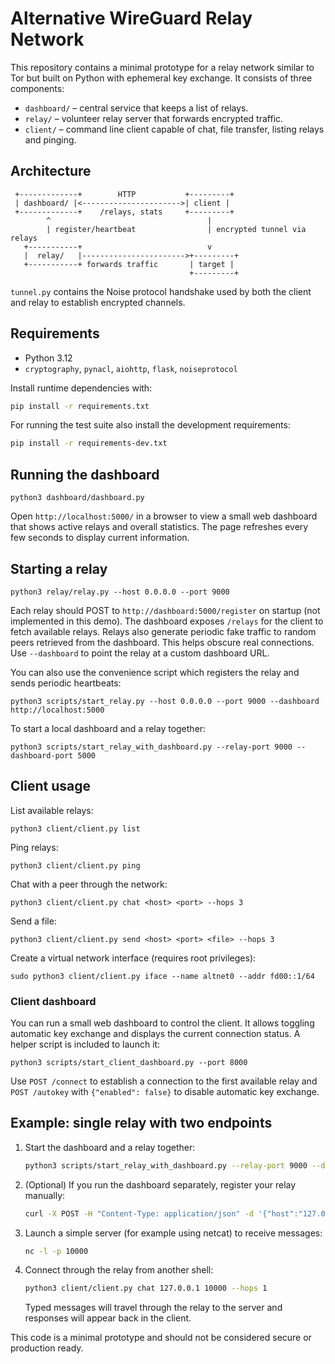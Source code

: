 # Alternative WireGuard Relay Network

This repository contains a minimal prototype for a relay network similar to Tor but built on Python with ephemeral key exchange. It consists of three components:

- `dashboard/` – central service that keeps a list of relays.
- `relay/` – volunteer relay server that forwards encrypted traffic.
- `client/` – command line client capable of chat, file transfer, listing relays and pinging.

## Architecture

```
 +-------------+        HTTP           +---------+
 | dashboard/ |<---------------------->| client |
 +-------------+    /relays, stats     +---------+
        ^                                   |
        | register/heartbeat                | encrypted tunnel via relays
   +-----------+                            v
   |  relay/   |----------------------->+---------+
   +-----------+ forwards traffic       | target |
                                        +---------+
```

`tunnel.py` contains the Noise protocol handshake used by both the client and
relay to establish encrypted channels.

## Requirements

- Python 3.12
- `cryptography`, `pynacl`, `aiohttp`, `flask`, `noiseprotocol`

Install runtime dependencies with:

```bash
pip install -r requirements.txt
```

For running the test suite also install the development requirements:

```bash
pip install -r requirements-dev.txt
```

## Running the dashboard

```
python3 dashboard/dashboard.py
```

Open `http://localhost:5000/` in a browser to view a small web dashboard that
shows active relays and overall statistics. The page refreshes every few
seconds to display current information.

## Starting a relay

```
python3 relay/relay.py --host 0.0.0.0 --port 9000
```

Each relay should POST to `http://dashboard:5000/register` on startup (not implemented in this demo). The dashboard exposes `/relays` for the client to fetch available relays.
Relays also generate periodic fake traffic to random peers retrieved from the dashboard. This helps obscure real connections. Use `--dashboard` to point the relay at a custom dashboard URL.

You can also use the convenience script which registers the relay and sends periodic heartbeats:

```
python3 scripts/start_relay.py --host 0.0.0.0 --port 9000 --dashboard http://localhost:5000
```

To start a local dashboard and a relay together:

```
python3 scripts/start_relay_with_dashboard.py --relay-port 9000 --dashboard-port 5000
```

## Client usage

List available relays:

```
python3 client/client.py list
```

Ping relays:

```
python3 client/client.py ping
```

Chat with a peer through the network:

```
python3 client/client.py chat <host> <port> --hops 3
```

Send a file:

```
python3 client/client.py send <host> <port> <file> --hops 3
```

Create a virtual network interface (requires root privileges):

```
sudo python3 client/client.py iface --name altnet0 --addr fd00::1/64
```

### Client dashboard

You can run a small web dashboard to control the client. It allows toggling
automatic key exchange and displays the current connection status. A helper
script is included to launch it:

```
python3 scripts/start_client_dashboard.py --port 8000
```

Use `POST /connect` to establish a connection to the first available relay and
`POST /autokey` with `{"enabled": false}` to disable automatic key exchange.

## Example: single relay with two endpoints

1. Start the dashboard and a relay together:
   ```bash
   python3 scripts/start_relay_with_dashboard.py --relay-port 9000 --dashboard-port 5000
   ```
2. (Optional) If you run the dashboard separately, register your relay manually:
   ```bash
   curl -X POST -H "Content-Type: application/json" -d '{"host":"127.0.0.1","port":9000}' http://127.0.0.1:5000/register
   ```
3. Launch a simple server (for example using netcat) to receive messages:
   ```bash
   nc -l -p 10000
   ```
4. Connect through the relay from another shell:
   ```bash
   python3 client/client.py chat 127.0.0.1 10000 --hops 1
   ```
   Typed messages will travel through the relay to the server and responses will appear back in the client.

This code is a minimal prototype and should not be considered secure or production ready.
